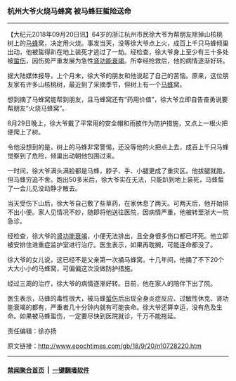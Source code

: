 ### 杭州大爷火烧马蜂窝 被马蜂狂蜇险送命
------------------------

<p>【大纪元2018年09月20日讯】64岁的浙江杭州市民徐大爷为帮朋友除掉山核桃树上的<a href="http://www.epochtimes.com/gb/tag/%E9%A9%AC%E8%9C%82.html">马蜂</a>窝，决定用火烧。事发当天，没等徐大爷点上火，成百上千只马蜂倾巢出动，他被蜇得趴在地上装死才逃过了一劫。经检查，徐大爷身上至少有三十多处被<a href="http://www.epochtimes.com/gb/tag/%E8%9C%87%E4%BC%A4.html">蜇伤</a>，因伤势严重发展为急性<a href="http://www.epochtimes.com/gb/tag/%E8%82%BE%E5%8A%9F%E8%83%BD%E8%A1%B0%E7%AB%AD.html">肾功能衰竭</a>。所幸经抢救后，他的病情逐渐好转。</p>
<p>据大陆媒体报导，上个月末，徐大爷的朋友和他说起了自己的苦恼。原来，这位朋友家有许多山核桃树，最近到了采摘季节，但树上有一个<a href="http://www.epochtimes.com/gb/tag/%E9%A9%AC%E8%9C%82.html">马蜂</a>窝。</p>
<p>想到摘了马蜂窝能帮到朋友，且马蜂窝还有“药用价值”，徐大爷立即自告奋勇说要帮朋友“火烧马蜂窝”。</p>
<p>8月29日晚上，徐大爷戴了平常用的安全帽和雨披作为防护措施，又点上一根火把便爬上了树。</p>
<p>令他没想到的是，树上的马蜂非常警惕，还没等他的火把点上去，成百上千只马蜂觉察到了危险，倾巢出动朝他包围过来。</p>
<p>一时间，徐大爷满头满脸都是马蜂，脖子、手、小腿更成了重灾区。他拔腿就跑，但马蜂穷追不舍。跑出50多米后，徐大爷实在无法，只能趴到地上装死，马蜂蜇了一会儿见没动静才散去。</p>
<p>当天受伤下山后，徐大爷自己敷了些草药，在家休息了两天。可两天后，他开始排不出小便。家人见情况不妙，随即将他送往医院，因病情严重，他被转至浙大一院急诊。</p>
<p>经检查，徐大爷的<a href="http://www.epochtimes.com/gb/tag/%E8%82%BE%E5%8A%9F%E8%83%BD%E8%A1%B0%E7%AB%AD.html">肾功能衰竭</a>，小便无法排出，且全身很多伤口都已坏死。他立即被安排住进重症监护室进行治疗。医生表示，如果再耽搁，可能连命都没了。</p>
<p>徐大爷的女儿说，这已经不是父亲第一次捅马蜂窝。十几年间，他捅了不下20个大大小小的马蜂窝，可偏偏这次没做防护措施。</p>
<p>经过三周的治疗，徐大爷的病情逐渐好转。日前，他在家人的陪伴下出了院。</p>
<p>医生表示，马蜂的毒性很大，被马蜂<a href="http://www.epochtimes.com/gb/tag/%E8%9C%87%E4%BC%A4.html">蜇伤</a>后出现全身炎症反应、过敏性休克、肾功能衰竭的都有，严重者几十分钟内就有可能丧命。徐大爷还算幸运，没有危及生命。如果被马蜂蜇伤，一定要尽快到医院就诊，千万不能拖延。</p>
<p>责任编辑：徐亦扬</p>

原文链接：http://www.epochtimes.com/gb/18/9/20/n10728220.htm


------------------------
#### [禁闻聚合首页](https://github.com/gfw-breaker/banned-news/blob/master/README.md) &nbsp;|&nbsp;  [一键翻墙软件](https://github.com/gfw-breaker/nogfw/blob/master/README.md)